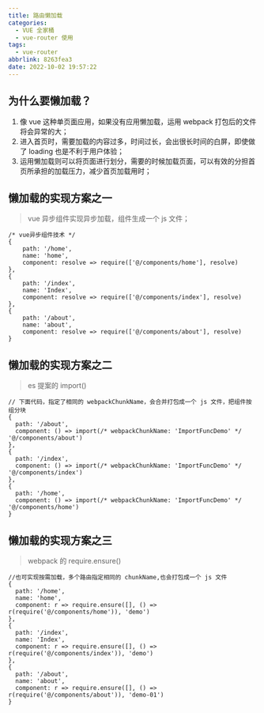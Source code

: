 ```yaml
---
title: 路由懒加载
categories:
  - VUE 全家桶
  - vue-router 使用
tags:
  - vue-router
abbrlink: 8263fea3
date: 2022-10-02 19:57:22
---
```

## 为什么要懒加载？
1. 像 vue 这种单页面应用，如果没有应用懒加载，运用 webpack 打包后的文件将会异常的大；
2. 进入首页时，需要加载的内容过多，时间过长，会出很长时间的白屏，即使做了 loading 也是不利于用户体验；
3. 运用懒加载则可以将页面进行划分，需要的时候加载页面，可以有效的分担首页所承担的加载压力，减少首页加载用时；

## 懒加载的实现方案之一
>vue 异步组件实现异步加载，组件生成一个 js 文件；
```JS
/* vue异步组件技术 */
{
    path: '/home',
    name: 'home',
    component: resolve => require(['@/components/home'], resolve)
}, 
{
    path: '/index',
    name: 'Index',
    component: resolve => require(['@/components/index'], resolve)
}, 
{
    path: '/about',
    name: 'about',
    component: resolve => require(['@/components/about'], resolve)
}
```

## 懒加载的实现方案之二
>es 提案的 import()
```JS
// 下面代码，指定了相同的 webpackChunkName，会合并打包成一个 js 文件，把组件按组分块
{
  path: '/about',
  component: () => import(/* webpackChunkName: 'ImportFuncDemo' */ '@/components/about')
}, 
{
  path: '/index',
  component: () => import(/* webpackChunkName: 'ImportFuncDemo' */ '@/components/index')
}, 
{
  path: '/home',
  component: () => import(/* webpackChunkName: 'ImportFuncDemo' */ '@/components/home')
}
```

## 懒加载的实现方案之三
>webpack 的 require.ensure()
```JS
//也可实现按需加载，多个路由指定相同的 chunkName,也会打包成一个 js 文件
{
  path: '/home',
  name: 'home',
  component: r => require.ensure([], () => r(require('@/components/home')), 'demo')
},
{
  path: '/index',
  name: 'Index',
  component: r => require.ensure([], () => r(require('@/components/index')), 'demo')
},
{
  path: '/about',
  name: 'about',
  component: r => require.ensure([], () => r(require('@/components/about')), 'demo-01')
}
```